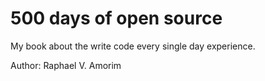# 500 days of open source 

My book about the write code every single day experience.

Author: Raphael V. Amorim
